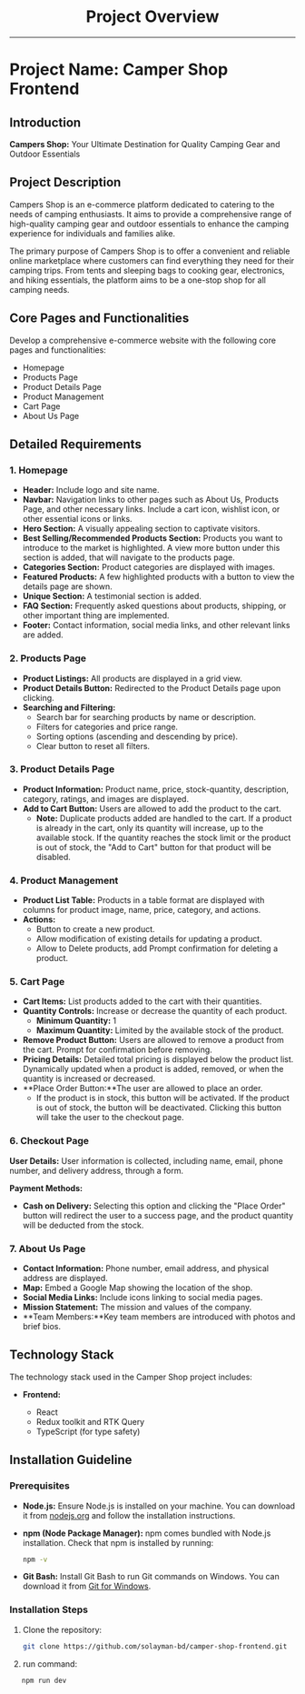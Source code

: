<div align="center">
  <h1>Project Overview</h1>
</div>

---

# Project Name: Camper Shop Frontend

## Introduction

**Campers Shop:** Your Ultimate Destination for Quality Camping Gear and Outdoor Essentials

## Project Description

Campers Shop is an e-commerce platform dedicated to catering to the needs of camping enthusiasts. It aims to provide a comprehensive range of high-quality camping gear and outdoor essentials to enhance the camping experience for individuals and families alike.

The primary purpose of Campers Shop is to offer a convenient and reliable online marketplace where customers can find everything they need for their camping trips. From tents and sleeping bags to cooking gear, electronics, and hiking essentials, the platform aims to be a one-stop shop for all camping needs.

## Core Pages and Functionalities

Develop a comprehensive e-commerce website with the following core pages and functionalities:

- Homepage
- Products Page
- Product Details Page
- Product Management
- Cart Page
- About Us Page

## Detailed Requirements

### 1\. Homepage

- **Header:** Include logo and site name.
- **Navbar:** Navigation links to other pages such as About Us, Products Page, and other necessary links. Include a cart icon, wishlist icon, or other essential icons or links.
- **Hero Section:** A visually appealing section to captivate visitors.
- **Best Selling/Recommended Products Section:** Products you want to introduce to the market is highlighted. A view more button under this section is added, that will navigate to the products page.
- **Categories Section:** Product categories are displayed with images.
- **Featured Products:** A few highlighted products with a button to view the details page are shown.
- **Unique Section:** A testimonial section is added.
- **FAQ Section:** Frequently asked questions about products, shipping, or other important thing are implemented.
- **Footer:** Contact information, social media links, and other relevant links are added.

### 2\. Products Page

- **Product Listings:** All products are displayed in a grid view.
- **Product Details Button:** Redirected to the Product Details page upon clicking.
- **Searching and Filtering:**
  - Search bar for searching products by name or description.
  - Filters for categories and price range.
  - Sorting options (ascending and descending by price).
  - Clear button to reset all filters.

### 3\. Product Details Page

- **Product Information:** Product name, price, stock-quantity, description, category, ratings, and images are displayed.
- **Add to Cart Button:** Users are allowed to add the product to the cart.
  - **Note:** Duplicate products added are handled to the cart. If a product is already in the cart, only its quantity will increase, up to the available stock. If the quantity reaches the stock limit or the product is out of stock, the "Add to Cart" button for that product will be disabled.

### 4\. Product Management

- **Product List Table:** Products in a table format are displayed with columns for product image, name, price, category, and actions.
- **Actions:**
  - Button to create a new product.
  - Allow modification of existing details for updating a product.
  - Allow to Delete products, add Prompt confirmation for deleting a product.

### 5\. Cart Page

- **Cart Items:** List products added to the cart with their quantities.
- **Quantity Controls:** Increase or decrease the quantity of each product.
  - **Minimum Quantity:** 1
  - **Maximum Quantity:** Limited by the available stock of the product.
- **Remove Product Button:** Users are allowed to remove a product from the cart. Prompt for confirmation before removing.
- **Pricing Details:** Detailed total pricing is displayed below the product list. Dynamically updated when a product is added, removed, or when the quantity is increased or decreased.
- **Place Order Button:**The user are allowed to place an order.
  - If the product is in stock, this button will be activated. If the product is out of stock, the button will be deactivated. Clicking this button will take the user to the checkout page.

### **6\. Checkout Page**

**User Details:** User information is collected, including name, email, phone number, and delivery address, through a form.

**Payment Methods:**

- **Cash on Delivery:** Selecting this option and clicking the "Place Order" button will redirect the user to a success page, and the product quantity will be deducted from the stock.

### 7\. About Us Page

- **Contact Information:** Phone number, email address, and physical address are displayed.
- **Map:** Embed a Google Map showing the location of the shop.
- **Social Media Links:** Include icons linking to social media pages.
- **Mission Statement:** The mission and values of the company.
- **Team Members:**Key team members are introduced with photos and brief bios.

## Technology Stack

The technology stack used in the Camper Shop project includes:

- **Frontend:**

  - React
  - Redux toolkit and RTK Query
  - TypeScript (for type safety)

## Installation Guideline

### Prerequisites

- **Node.js:** Ensure Node.js is installed on your machine. You can download it from [nodejs.org](https://nodejs.org/) and follow the installation instructions.

- **npm (Node Package Manager):** npm comes bundled with Node.js installation. Check that npm is installed by running:
  ```bash
  npm -v
  ```
- **Git Bash:** Install Git Bash to run Git commands on Windows. You can download it from [Git for Windows](https://gitforwindows.org/).

### Installation Steps

1. Clone the repository:

   ```bash
   git clone https://github.com/solayman-bd/camper-shop-frontend.git

   ```

2. run command:

```bash
   npm run dev

```
